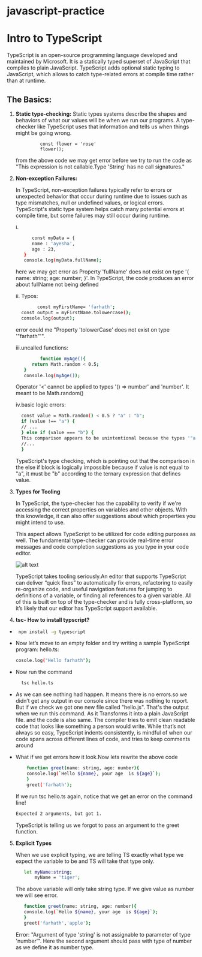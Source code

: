 # javascript-practice
# Intro to TypeScript
 
TypeScript is an open-source programming language developed and maintained by Microsoft. It is a statically typed superset of JavaScript that compiles to plain JavaScript. TypeScript adds optional static typing to JavaScript, which allows to catch type-related errors at compile time rather than at runtime.
 
## The Basics:
 
1. **Static type-checking:**
    Static types systems describe the shapes and behaviors of what our values will be when we run our programs. A type-checker like TypeScript uses that information and tells us when things might be going wrong.
 
   ```
            const flower = 'rose'
            flower();
   ```
   from the above code we may get error before we try to run the code as "This expression is not callable.Type 'String' has no call signatures."
 
2. **Non-exception Failures:**
   
   In TypeScript, non-exception failures typically refer to errors or unexpected behavior that occur during runtime due to issues such as type mismatches, null or undefined values, or logical errors. TypeScript's static type system helps catch many potential errors at compile time, but some failures may still occur during runtime.
 
   i.
 
   ```bash
         const myData = {
         name : 'ayesha',
         age : 23,
      }
      console.log(myData.fullName);
   ```
   here we may get error as Property 'fullName' does not exist on type '{ name: string; age: number; }'.
   In TypeScript, the code produces an error about fullName not being defined
 
   ii. Typos:
    ```bash
            const myFirstName= 'farhath';
      const output = myFirstName.tolowercase();
      console.log(output);
   ```
   error could me "Property 'tolowerCase' does not exist on type '"farhath"'".
 
   iii.uncalled functions:
   ```bash
            function myAge(){
         return Math.random < 0.5;
      }
      console.log(myAge());
   ```
   Operator '<' cannot be applied to types '() => number' and 'number'. It meant to be Math.random()
 
   iv.basic logic errors:
    ```bash
      const value = Math.random() < 0.5 ? "a" : "b";
      if (value !== "a") {
      // ...
      } else if (value === "b") {
      This comparison appears to be unintentional because the types '"a"' and '"b"' have no overlap.
      //...
      }
   ```
      TypeScript's type checking, which is pointing out that the comparison in the else if block is logically impossible because if value is not equal to "a", it must be "b" according to the ternary expression that defines value.
 
3. **Types for Tooling**
   
   In TypeScript, the type-checker has the capability to verify if we're accessing the correct properties on variables and other objects. With this knowledge, it can also offer suggestions about which properties you might intend to use.
 
   This aspect allows TypeScript to be utilized for code editing purposes as well. The fundamental type-checker can provide real-time error messages and code completion suggestions as you type in your code editor.
 
 
      ![alt text](image.png)
 
   TypeScript takes tooling seriously.An editor that supports TypeScript can deliver “quick fixes” to automatically fix errors, refactoring to easily re-organize code, and useful navigation features for jumping to definitions of a variable, or finding all references to a given variable. All of this is built on top of the type-checker and is fully cross-platform, so it’s likely that our editor has TypeScript support available.
 
4. **tsc- How to install typscript?**
   
 -    ```bash
       npm install -g typescript
      ```
 
- Now let’s move to an empty folder and try writing a sample TypeScript program: hello.ts:
   ```bash
   cosole.log("Hello farhath");
   ```
- Now run the command
  ```bash
    tsc hello.ts
   ```
 
- As we can see nothing had happen. It means there is no errors.so we didn’t get any output in our console since there was nothing to report.
  But if we check we got one new file called "hello.js". That's the output when we run this command. As it Transforms it into a plain JavaScript file. and the code is also same.
  The compiler tries to emit clean readable code that looks like something a person would write. While that’s not always so easy, TypeScript indents consistently, is mindful of when our code spans across different lines of code, and tries to keep comments around
 
- What if we get errors how it look.Now lets rewrite the above code
 
  ```bash
      function greet(name: string, age: number){
      console.log(`Hello ${name}, your age  is ${age}`);
      }
      greet('farhath');
  ```
  If we run tsc hello.ts again, notice that we get an error on the command line!
  ```bash
  Expected 2 arguments, but got 1.
  ```
  TypeScript is telling us we forgot to pass an argument to the greet function.
 
5. **Explicit Types**
   
    When we use explicit typing, we are telling TS exactly what type we expect the variable to be and TS will take that type only.
 
    ```bash
       let myName:string;
           myName = 'tiger';
   ```
   The above variable will only take string type. If we give value as number we will see error.
 
   ```bash
      function greet(name: string, age: number){
      console.log(`Hello ${name}, your age  is ${age}`);
      }
      greet('farhath','apple');
   ```
   Error: "Argument of type 'string' is not assignable to parameter of type 'number'". Here the second argument should pass with type of number as we define it as number type.